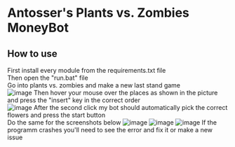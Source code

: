# Antosser's Plants vs. Zombies MoneyBot

## How to use
First install every module from the requirements.txt file  
Then open the "run.bat" file  
Go into plants vs. zombies and make a new last stand game  
![image](https://user-images.githubusercontent.com/71790328/131007081-90e67203-791c-4676-82f5-4f7b03251c52.png)
Then hover your mouse over the places as shown in the picture and press the "insert" key in the correct order  
![image](https://user-images.githubusercontent.com/71790328/131007518-4062813c-2d3d-4bc6-9dbc-3fb4db6d7cc5.png)
After the second click my bot should automatically pick the correct flowers and press the start button  
Do the same for the screenshots below
![image](https://user-images.githubusercontent.com/71790328/131008639-cff6a6ed-9392-4be4-8085-ee2ba2c74345.png)
![image](https://user-images.githubusercontent.com/71790328/131008850-4bb283e2-1049-4660-9afe-06561bdd98cc.png)
![image](https://user-images.githubusercontent.com/71790328/131008929-c0555ecc-a589-4d05-8177-87a935804fd2.png)
If the programm crashes you'll need to see the error and fix it or make a new issue  
